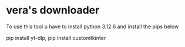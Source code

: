 # vera's downloader

To use this tool u have to install python 3.12.6 and install the pips below

pip install yt-dlp,
pip install customtkinter
